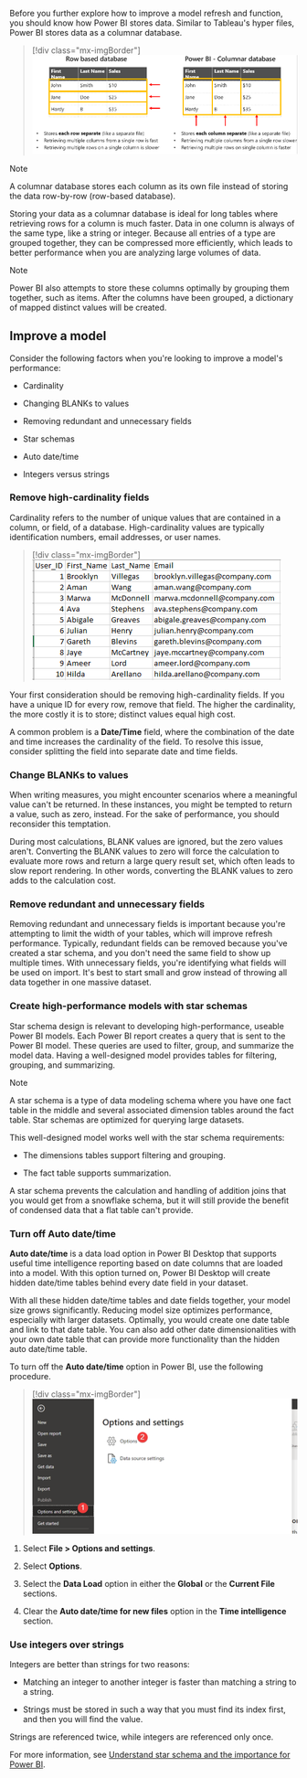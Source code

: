 Before you further explore how to improve a model refresh and function, you should know how Power BI stores data. Similar to Tableau's hyper files, Power BI stores data as a columnar database.

> [!div class="mx-imgBorder"]
> [![Screenshot of the row-based database and Power BI columnar database.](../media/row-database-columnar-database.png)](../media/row-database-columnar-database.png#lightbox)

> [!NOTE]
> A columnar database stores each column as its own file instead of storing the data row-by-row (row-based database).

Storing your data as a columnar database is ideal for long tables where retrieving rows for a column is much faster. Data in one column is always of the same type, like a string or integer. Because all entries of a type are grouped together, they can be compressed more efficiently, which leads to better performance when you are analyzing large volumes of data.

> [!NOTE]
> Power BI also attempts to store these columns optimally by grouping them together, such as items. After the columns have been grouped, a dictionary of mapped distinct values will be created.

## Improve a model

Consider the following factors when you're looking to improve a model's performance:

-   Cardinality

-   Changing BLANKs to values

-   Removing redundant and unnecessary fields

-   Star schemas

-   Auto date/time

-   Integers versus strings

### Remove high-cardinality fields

Cardinality refers to the number of unique values that are contained in a column, or field, of a database. High-cardinality values are typically identification numbers, email addresses, or user names.

> [!div class="mx-imgBorder"]
> [![An example of a data table column with high cardinality is a USERS table with a column named USER_ID.](../media/user-table.png)](../user-table/user-table.png#lightbox)

Your first consideration should be removing high-cardinality fields. If you have a unique ID for every row, remove that field. The higher the cardinality, the more costly it is to store; distinct values equal high cost.

A common problem is a **Date/Time** field, where the combination of the date and time increases the cardinality of the field. To resolve this issue, consider splitting the field into separate date and time fields.

### Change BLANKs to values

When writing measures, you might encounter scenarios where a meaningful value can't be returned. In these instances, you might be tempted to return a value, such as zero, instead. For the sake of performance, you should reconsider this temptation.

During most calculations, BLANK values are ignored, but the zero values aren't. Converting the BLANK values to zero will force the calculation to evaluate more rows and return a large query result set, which often leads to slow report rendering. In other words, converting the BLANK values to zero adds to the calculation cost.

### Remove redundant and unnecessary fields

Removing redundant and unnecessary fields is important because you're attempting to limit the width of your tables, which will improve refresh performance. Typically, redundant fields can be removed because you've created a star schema, and you don't need the same field to show up multiple times. With unnecessary fields, you're identifying what fields will be used on import. It's best to start small and grow instead of throwing all data together in one massive dataset.

### Create high-performance models with star schemas

Star schema design is relevant to developing high-performance, useable Power BI models. Each Power BI report creates a query that is sent to the Power BI model. These queries are used to filter, group, and summarize the model data. Having a well-designed model provides tables for filtering, grouping, and summarizing.

> [!NOTE]
> A star schema is a type of data modeling schema where you have one fact table in the middle and several associated dimension tables around the fact table. Star schemas are optimized for querying large datasets.

This well-designed model works well with the star schema requirements:

-   The dimensions tables support filtering and grouping.

-   The fact table supports summarization.

A star schema prevents the calculation and handling of addition joins that you would get from a snowflake schema, but it will still provide the benefit of condensed data that a flat table can't provide.

### Turn off Auto date/time

**Auto date/time** is a data load option in Power BI Desktop that supports useful time intelligence reporting based on date columns that are loaded into a model. With this option turned on, Power BI Desktop will create hidden date/time tables behind every date field in your dataset.

With all these hidden date/time tables and date fields together, your model size grows significantly. Reducing model size optimizes performance, especially with larger datasets. Optimally, you would create one date table and link to that date table. You can also add other date dimensionalities with your own date table that can provide more functionality than the hidden auto date/time table.

To turn off the **Auto date/time** option in Power BI, use the following procedure.

> [!div class="mx-imgBorder"]
> [![Screenshot of the options and settings used to turn off Auto date/time.](../media/file-options-and-settings.png)](../media/file-options-and-settings.png#lightbox)

1.  Select **File > Options and settings**.

1.  Select **Options**.

1.  Select the **Data Load** option in either the **Global** or the **Current File** sections.

1.  Clear the **Auto date/time for new files** option in the **Time intelligence** section.

### Use integers over strings

Integers are better than strings for two reasons:

- Matching an integer to another integer is faster than matching a string to a string.

- Strings must be stored in such a way that you must find its index first, and then you will find the value.

Strings are referenced twice, while integers are referenced only once.

For more information, see [Understand star schema and the importance for Power BI](https://docs.microsoft.com/power-bi/guidance/star-schema/?azure-portal=true). 
